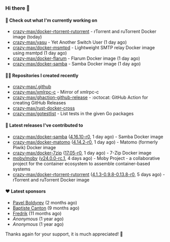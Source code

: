 ### Hi there 👋

#### 👷 Check out what I'm currently working on

- [crazy-max/docker-rtorrent-rutorrent](https://github.com/crazy-max/docker-rtorrent-rutorrent) - rTorrent and ruTorrent Docker image (today)
- [crazy-max/yasu](https://github.com/crazy-max/yasu) - Yet Another Switch User (1 day ago)
- [crazy-max/docker-msmtpd](https://github.com/crazy-max/docker-msmtpd) - Lightweight SMTP relay Docker image using msmtpd (1 day ago)
- [crazy-max/docker-flarum](https://github.com/crazy-max/docker-flarum) - Flarum Docker image (1 day ago)
- [crazy-max/docker-samba](https://github.com/crazy-max/docker-samba) - Samba Docker image (1 day ago)

#### 👨‍💻 Repositories I created recently

- [crazy-max/.github](https://github.com/crazy-max/.github)
- [crazy-max/xmlrpc-c](https://github.com/crazy-max/xmlrpc-c) - Mirror of xmlrpc-c
- [crazy-max/ghaction-github-release](https://github.com/crazy-max/ghaction-github-release) - :octocat: GitHub Action for creating GitHub Releases
- [crazy-max/rust-docker-cross](https://github.com/crazy-max/rust-docker-cross)
- [crazy-max/gotestlist](https://github.com/crazy-max/gotestlist) - List tests in the given Go packages

#### 🚀 Latest releases I've contributed to

- [crazy-max/docker-samba](https://github.com/crazy-max/docker-samba) ([4.16.10-r0](https://github.com/crazy-max/docker-samba/releases/tag/4.16.10-r0), 1 day ago) - Samba Docker image
- [crazy-max/docker-matomo](https://github.com/crazy-max/docker-matomo) ([4.14.2-r0](https://github.com/crazy-max/docker-matomo/releases/tag/4.14.2-r0), 1 day ago) - Matomo (formerly Piwik) Docker image
- [crazy-max/docker-7zip](https://github.com/crazy-max/docker-7zip) ([17.05-r0](https://github.com/crazy-max/docker-7zip/releases/tag/17.05-r0), 1 day ago) - 7-Zip Docker image
- [moby/moby](https://github.com/moby/moby) ([v24.0.0-rc.1](https://github.com/moby/moby/releases/tag/v24.0.0-rc.1), 4 days ago) - Moby Project - a collaborative project for the container ecosystem to assemble container-based systems
- [crazy-max/docker-rtorrent-rutorrent](https://github.com/crazy-max/docker-rtorrent-rutorrent) ([4.1.3-0.9.8-0.13.8-r0](https://github.com/crazy-max/docker-rtorrent-rutorrent/releases/tag/4.1.3-0.9.8-0.13.8-r0), 5 days ago) - rTorrent and ruTorrent Docker image

#### ❤️ Latest sponsors
- [Pavel Boldyrev](https://github.com/bpg) (2 months ago)
- [Baptiste Canton](https://github.com/batmac) (9 months ago)
- [Fredrik](https://github.com/fredrikscode) (11 months ago)
- _Anonymous_ (1 year ago)
- _Anonymous_ (1 year ago)

Thanks again for your support, it is much appreciated! 🙏
